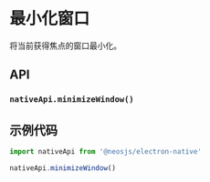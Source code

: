 # 最小化窗口 <BadgeTip text="renderer" type="green"></BadgeTip>

将当前获得焦点的窗口最小化。

## API
### `nativeApi.minimizeWindow()`
### 

## 示例代码
```js
import nativeApi from '@neosjs/electron-native'

nativeApi.minimizeWindow()
```
